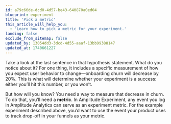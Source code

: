 ```yaml
---
id: a79c66de-dcd0-4d57-be43-640870a0ed04
blueprint: experiment
title: 'Pick a metric'
this_article_will_help_you:
  - 'Learn how to pick a metric for your experiment.'
landing: false
exclude_from_sitemap: false
updated_by: 13054dd3-3dcd-4d55-aaaf-13bb99388147
updated_at: 1740661227
---
```

Take a look at the last sentence in that hypothesis statement. What do you notice about it? For one thing, it includes a specific measurement of how you expect user behavior to change—onboarding churn will decrease by 20%. This is what will determine whether your experiment is a success: either you’ll hit this number, or you won’t.

But how will you know? You need a way to measure that decrease in churn. To do that, you’ll need a **metric**. In Amplitude Experiment, any event you log in Amplitude Analytics can serve as an experiment metric. For the example experiment described above, you’d want to use the event your product uses to track drop-off in your funnels as your metric.